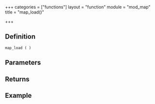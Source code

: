 +++
categories = ["functions"]
layout = "function"
module = "mod_map"
title = "map_load()"

+++

## Definition

    map_load ( )

## Parameters

## Returns

## Example
